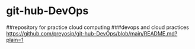 # git-hub-DevOps
##repository for practice cloud computing 
###devops and cloud practices 
https://github.com/preyosip/git-hub-DevOps/blob/main/README.md?plain=1

